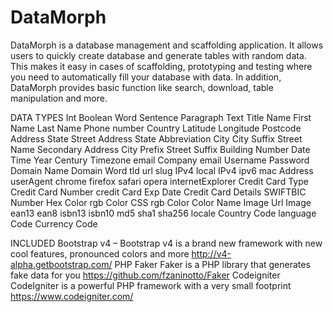 # DataMorph
DataMorph is a database management and scaffolding application. It allows users to quickly create database and generate tables with random data. This makes it easy in cases of scaffolding, prototyping and testing where you need to automatically fill your database with data. In addition, DataMorph provides basic function like search, download, table manipulation and more. 

DATA TYPES
Int
Boolean
Word
Sentence
Paragraph
Text
Title
Name
First Name
Last Name
Phone number
Country
Latitude
Longitude
Postcode
Address
State
Street Address
State Abbreviation
City
City Suffix
Street Name
Secondary Address
City Prefix
Street Suffix
Building Number
Date
Time
Year
Century
Timezone
email
Company email
Username
Password
Domain Name
Domain Word
tld
url
slug
IPv4
local IPv4
ipv6
mac Address
userAgent
chrome
firefox
safari
opera
internetExplorer
Credit Card Type
Credit Card Number
credit Card Exp Date
Credit Card Details
SWIFTBIC Number
Hex Color
rgb Color
CSS rgb Color
Color Name
Image Url
Image
ean13
ean8
isbn13
isbn10
md5
sha1
sha256
locale
Country Code
language Code
Currency Code

INCLUDED
Bootstrap v4 – Bootstrap v4 is a brand new framework with new cool features, pronounced colors and more 
http://v4-alpha.getbootstrap.com/
PHP Faker Faker is a PHP library that generates fake data for you 
https://github.com/fzaninotto/Faker
Codeigniter CodeIgniter is a powerful PHP framework with a very small footprint 
https://www.codeigniter.com/
